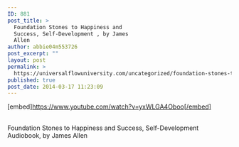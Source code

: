 ```yaml
---
ID: 881
post_title: >
  Foundation Stones to Happiness and
  Success, Self-Development , by James
  Allen
author: abbie04m553726
post_excerpt: ""
layout: post
permalink: >
  https://universalflowuniversity.com/uncategorized/foundation-stones-to-happiness-and-success-self-development-by-james-allen/
published: true
post_date: 2014-03-17 11:23:09
---
```

[embed]https://www.youtube.com/watch?v=yxWLGA4Oboo[/embed]</br></br>
<p>Foundation Stones to Happiness and Success, Self-Development Audiobook, by James Allen</p>